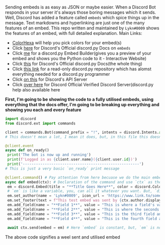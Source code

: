 Sending embeds is as easy as JSON or maybe easier.
When a Discord Bot responds in your server it's always those boring messages which it sends. Well, Discord has added a feature called `embeds` which spice things up in the message. Text markdowns and hyperlinking are just one of the many features of an embed.
This repo written and maintained by `Lykn#0009` shows the features of an embed, with full detailed explanation.
Main Links:
 - [ColorHexa](https://www.colorhexa.com/) will help you pick colors for your embed(s)
 - Click [here](https://discordpy.readthedocs.io/en/latest/api.html#discord.Embed) for Discord's Official discord.py Docs on `embeds`
 - Click [me](https://cog-creators.github.io/discord-embed-sandbox/) for a discord.py Embed Builder(gives you a preview of your embed and shows you the Python code to it - Interactive Website)
 - Click [this](https://www.discordpy.readthedocs.io/en/latest/api.html) for Discord's Official discord.py Docs(the whole thing)
 - Click [this link](https://github.com/Rapptz/discord.py/) for a read-only discord.py repository which has alomst everything needed for a discord.py programmer
 - Click [on this](https://www.discord.com/invite/discord.api) for Discord's API Server
 - Click [over here](https://www.discord.com/invite/dpy) for Discord Official Verified Discord Server(discord.py help also available here
 
**First, I'm going to be showing the code to a fully utilised embeds, using everything that the docs offer, I'm going to be breaking up everything and showing you each and every feature**
```py 
import discord
from discord.ext import commands 

client = commands.Bot(command_prefix = "!", intents = discord.Intents.all(), status = discord.Status.dnd, activity = discord.Game(name = "with Embeds")) # Declaration of the `client`. `bot` can also be used here, and, if you use `bot` then just replace `client` with `bot` everywhere
# This doesn't mean a lot, I mean it does, but, in this file this doesn't have any meaning it's just a basic skeletal structure of a discord.py bot

@client.event
async def on_ready()
 print('The bot is now up and running')
 print(f'Logged in as {client.user.name}({client.user.id})')
 print('-----------------------------------------------------')
# This is just a very basic `on_ready` print message 

@client.command() # Pay attention from here becuase we do the main embed command comes in
async def embed(ctx): # Declaration of the command and use `ctx` as the context of the message. You can use `message` also, and, if you do so then just replace `ctx` with `message` in this code
 em = discord.Embed(title = "**Title Goes Here**", color = discord.Color.blue(), description = "The embed description goes here and all sorts of text modification and code blocks work here!", url = "https://www.discords.com/bio/lykn/") # Here, I have said `color = discord.Color.blue()` but hex, and hexadecimals can be used, but, make sure to add it inside two(2) `"`(color = "<hex_or_hexadecimals_here>")
 # `em` is like a variable, you, can all it whatever you want. But, `discord.Embed` is constant, because, it's from the docs and can't be changed. Basically everything after the `=` is constant and from the docs click the second link to read it 
 em.set_author(name = 'Lykn#0009', icon_url = 'https://www.link.to/some/image/', url = 'https://www.github/lykn/') # `set`'s an author, because, this is something that's pre existing and doesn't need to be `add`ed like field which will be shown later on
 em.set_footer(text = f"This test embed was sent by {ctx.author.display_name}", icon_url = "{ctx.author.avatar_url}") # Same thing as the `author`(`header`) but `name` is replaced with `text` and `url` isn't an option here
 em.add_field(name = "**Field 1**", value = "This is where a field's value is.\nThis field is __not__ inline", inline = False) # Since this is a field it is `add`ed and not `set` 
 em.add_field(name = "**Field 2**", value = "This is where the seconds field's value is.\nAgain __not__ inline", inline = False) # `name` is like the header of the field, `value` is the information it contains, and, lastly `inline` is a bool and the only two options you can use are `True` or `False`(the third and fourth field are inline, for an example)
 em.add_field(name = "**Field 3**", value = "This is the third field and unlike the first and seconds fields this one __is__ inline", inline = True)
 em.add_field(name = "**Field 4**", value = "This is the fourth field and it __is__ inline with teh third field", inline = True)
 
 await ctx.send(embed = em) # Here `embed` is constant, but, `em` is not, it will be whatever you use in the first part(`em = discord.Embed`) so make sure to check that
```
The above code signifies a weel sent and utilised embed
